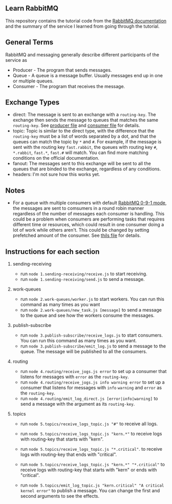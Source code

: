 ## Learn RabbitMQ

This repository contains the tutorial code from the [RabbitMQ documentation](https://www.rabbitmq.com/getstarted.html) and the summary of the service I learned from going through the tutorial.

## General Terms

RabbitMQ and messaging generally describe different participants of the service as

- Producer - The program that sends messages.
- Queue - A queue is a message buffer. Usually messages end up in one or multiple queues.
- Consumer - The program that receives the message.

## Exchange Types

- direct: The message is sent to an exchange with a `routing-key`. The exchange then sends the message to queues that matches the same `routing-key`. See [producer file](./4.routing/emit_log.js) and [consumer file](4.routing/receive_logs.js) for details.
- topic: Topic is similar to the direct type, with the difference that the `routing-key` must be a list of words separated by a dot, and that the queues can match the topic by `*` and `#`. For example, if the message is sent with the routing key `fast.rabbit`, the queues with routing key `#`, `*.rabbit`, `fast.*`, `fast.#` will match. You can find more matching conditions on the official documentation.
- fanout: The messages sent to this exchange will be sent to all the queues that are binded to the exchange, regardless of any conditions.
- headers: I'm not sure how this works yet.

## Notes

- For a queue with multiple consumers with default [RabbitMQ 0-9-1 mode](https://www.rabbitmq.com/tutorials/amqp-concepts.html), the messages are sent to comsumers in a round robin manner regardless of the number of messages each consumer is handling. This could be a problem when consumers are performing tasks that requires different time or resources, which could result in one consumer doing a lot of work while others aren't. This could be changed by setting prefetched amount of the consumer. See [thils file](./2.work-queues/worker.js) for details.

## Instructions for each section

1. sending-receiving

   - run `node 1.sending-receiving/receive.js` to start receiving.
   - run `node 1.sending-receiving/send.js` to send a message.

2. work-queues
   - run `node 2.work-queues/worker.js` to start workers. You can run this command as many times as you want
   - run `node 2.work-queues/new_task.js [message]` to send a message to the queue and see how the workers consume the messages.
3. publish-subscribe
   - run `node 3.publish-subscribe/receive_logs.js` to start consumers. You can run this command as many times as you want.
   - run `node 3.publish-subscribe/emit_log.js` to send a message to the queue. The message will be published to all the consumers.
4. routing
   - run `node 4.routing/receive_jogs.js error` to set up a consumer that listens for messages with `error` as the `routing-key`.
   - run `node 4.routing/receive_jogs.js info warning error` to set up a consumer that listens for messages with `info` `warning` and `error` as the `routing-key`.
   - run `node 4.routing/emit_log_direct.js [error|info|warning]` to send a message with the argument as its `routing-key`.
5. topics

   - run `node 5.topics/receive_logs_topic.js "#"` to receive all logs.

   - run `node 5.topics/receive_logs_topic.js "kern.*"` to receive logs with routing-key that starts with "kern".

   - run `node 5.topics/receive_logs_topic.js "*.critical"`. to receive logs with routing-key that ends with "critical".

   - run `node 5.topics/receive_logs_topic.js "kern.*" "*.critical"` to receive logs with routing-key that starts with "kern" or ends with "critical".

   - run `node 5.topics/emit_log_topic.js "kern.critical" "A critical kernel error"` to publish a message. You can change the first and second arguments to see the effects.
